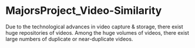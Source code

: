 # MajorsProject_Video-Similarity
Due to the  technological advances in video capture &amp; storage, there exist huge repositories of videos. Among the huge volumes of videos, there exist large numbers of duplicate or near-duplicate videos.
